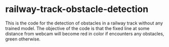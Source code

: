 # railway-track-obstacle-detection
This is the code for the detection of obstacles in a railway track without any trained model.
The objective of the code is that the fixed line at some distance from webcam will become red in color if encounters any obstacles,
green otherwise.
